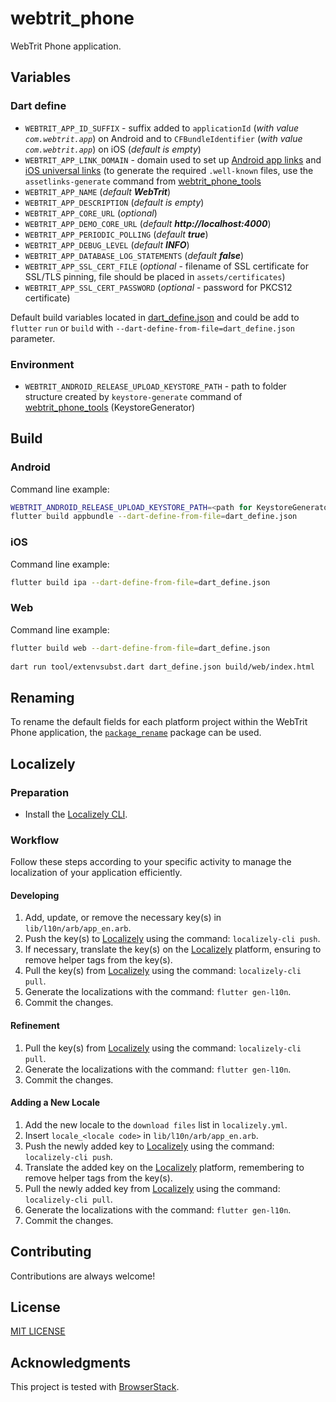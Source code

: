 # webtrit_phone

WebTrit Phone application.

## Variables

### Dart define

* `WEBTRIT_APP_ID_SUFFIX` - suffix added to `applicationId` (_with value `com.webtrit.app`_) on Android and to `CFBundleIdentifier` (_with value `com.webtrit.app`_) on iOS (_default is empty_)
* `WEBTRIT_APP_LINK_DOMAIN` - domain used to set up [Android app links](https://docs.flutter.dev/cookbook/navigation/set-up-app-links) and [iOS universal links](https://docs.flutter.dev/cookbook/navigation/set-up-universal-links) (to generate the required `.well-known` files, use the `assetlinks-generate` command from [webtrit_phone_tools](https://github.com/WebTrit/webtrit_phone_tools)
* `WEBTRIT_APP_NAME` (_default **WebTrit**_)
* `WEBTRIT_APP_DESCRIPTION` (_default is empty_)
* `WEBTRIT_APP_CORE_URL` (_optional_)
* `WEBTRIT_APP_DEMO_CORE_URL` (_default **http://localhost:4000**_)
* `WEBTRIT_APP_PERIODIC_POLLING` (_default **true**_)
* `WEBTRIT_APP_DEBUG_LEVEL` (_default **INFO**_)
* `WEBTRIT_APP_DATABASE_LOG_STATEMENTS` (_default **false**_)
* `WEBTRIT_APP_SSL_CERT_FILE` (_optional_ - filename of SSL certificate for SSL/TLS pinning, file should be placed in `assets/certificates`)
* `WEBTRIT_APP_SSL_CERT_PASSWORD` (_optional_ - password for PKCS12 certificate)

Default build variables located in [dart_define.json](dart_define.json) and could be add to `flutter` `run` or `build` with `--dart-define-from-file=dart_define.json` parameter.

### Environment

* `WEBTRIT_ANDROID_RELEASE_UPLOAD_KEYSTORE_PATH` - path to folder structure created by `keystore-generate` command of [webtrit_phone_tools](https://github.com/WebTrit/webtrit_phone_tools) (KeystoreGenerator)

## Build

### Android

Command line example:
```bash
WEBTRIT_ANDROID_RELEASE_UPLOAD_KEYSTORE_PATH=<path for KeystoreGenerator created folder structure> && \
flutter build appbundle --dart-define-from-file=dart_define.json
```

### iOS

Command line example: 
```bash
flutter build ipa --dart-define-from-file=dart_define.json
```

### Web

Command line example:
```bash
flutter build web --dart-define-from-file=dart_define.json
  
dart run tool/extenvsubst.dart dart_define.json build/web/index.html
```

## Renaming

To rename the default fields for each platform project within the WebTrit Phone application, the [`package_rename`](https://pub.dev/packages/package_rename) package can be used.

## Localizely

### Preparation

- Install the [Localizely CLI](https://github.com/localizely/localizely-cli#install).

### Workflow

Follow these steps according to your specific activity to manage the localization of your application efficiently.

#### Developing

1. Add, update, or remove the necessary key(s) in `lib/l10n/arb/app_en.arb`.
1. Push the key(s) to [Localizely](https://localizely.com) using the command: `localizely-cli push`.
1. If necessary, translate the key(s) on the [Localizely](https://localizely.com) platform, ensuring to remove helper tags from the key(s).
1. Pull the key(s) from [Localizely](https://localizely.com) using the command: `localizely-cli pull`.
1. Generate the localizations with the command: `flutter gen-l10n`.
1. Commit the changes.

#### Refinement

1. Pull the key(s) from [Localizely](https://localizely.com) using the command: `localizely-cli pull`.
1. Generate the localizations with the command: `flutter gen-l10n`.
1. Commit the changes.

#### Adding a New Locale

1. Add the new locale to the `download files` list in `localizely.yml`.
1. Insert `locale_<locale code>` in `lib/l10n/arb/app_en.arb`.
1. Push the newly added key to [Localizely](https://localizely.com) using the command: `localizely-cli push`.
1. Translate the added key on the [Localizely](https://localizely.com) platform, remembering to remove helper tags from the key(s).
1. Pull the newly added key from [Localizely](https://localizely.com) using the command: `localizely-cli pull`.
1. Generate the localizations with the command: `flutter gen-l10n`.
1. Commit the changes.

## Contributing

Contributions are always welcome!

## License

[MIT LICENSE](LICENSE)

## Acknowledgments

This project is tested with [BrowserStack](https://www.browserstack.com/).
